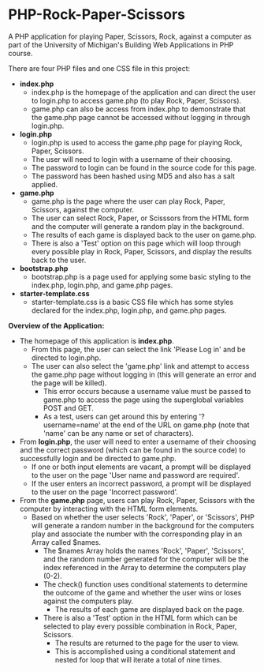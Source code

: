 # PHP-Rock-Paper-Scissors
A PHP application for playing Paper, Scissors, Rock, against a computer as part of the University of Michigan's Building Web Applications in PHP course.

There are four PHP files and one CSS file in this project:
- **index.php**
  - index.php is the homepage of the application and can direct the user to login.php to access game.php (to play Rock, Paper, Scissors).
  - game.php can also be access from index.php to demonstrate that the game.php page cannot be accessed without logging in through login.php.  
- **login.php**
  - login.php is used to access the game.php page for playing Rock, Paper, Scissors.
  - The user will need to login with a username of their choosing.
  - The password to login can be found in the source code for this page.
  - The password has been hashed using MD5 and also has a salt applied.
- **game.php**
  - game.php is the page where the user can play Rock, Paper, Scissors, against the computer.
  - The user can select Rock, Paper, or Scisssors from the HTML form and the computer will generate a random play in the background.
  - The results of each game is displayed back to the user on game.php.
  - There is also a 'Test' option on this page which will loop through every possible play in Rock, Paper, Scissors, and display the results back to the user.  
- **bootstrap.php**
  - bootstrap.php is a page used for applying some basic styling to the index.php, login.php, and game.php pages.
- **starter-template.css**
  - starter-template.css is a basic CSS file which has some styles declared for the index.php, login.php, and game.php pages.

**Overview of the Application:**
- The homepage of this application is **index.php**.
  - From this page, the user can select the link 'Please Log in' and be directed to login.php. 
  - The user can also select the 'game.php' link and attempt to access the game.php page without logging in (this will generate an error and the page will be killed).
    - This error occurs because a username value must be passed to game.php to access the page using the superglobal variables POST and GET.
    - As a test, users can get around this by entering '?username=name' at the end of the URL on game.php (note that 'name' can be any name or set of characters). 
- From **login.php**, the user will need to enter a username of their choosing and the correct password (which can be found in the source code) to successfully login and be directed to game.php.
  - If one or both input elements are vacant, a prompt will be displayed to the user on the page 'User name and password are required'.
  - If the user enters an incorrect password, a prompt will be displayed to the user on the page 'Incorrect password'.
 - From the **game.php** page, users can play Rock, Paper, Scissors with the computer by interacting with the HTML form elements.
   - Based on whether the user selects 'Rock', 'Paper', or 'Scissors', PHP will generate a random number in the background for the computers play and associate the number with the corresponding play in an Array called $names.
     - The $names Array holds the names 'Rock', 'Paper', 'Scissors', and the random number generated for the computer will be the index referenced in the Array to determine the computers play (0-2).
     - The check() function uses conditional statements to determine the outcome of the game and whether the user wins or loses against the computers play.
       - The results of each game are displayed back on the page.
     - There is also a 'Test' option in the HTML form which can be selected to play every possible combination in Rock, Paper, Scissors.
       - The results are returned to the page for the user to view.
       - This is accomplished using a conditional statement and nested for loop that will iterate a total of nine times.
 
